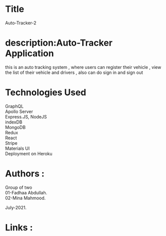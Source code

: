 # Title
Auto-Tracker-2

# description:Auto-Tracker Application
this is an auto tracking system , where users can register their vehicle , view the list of their vehicle and drivers , also can do sign in and sign out

# Technologies Used
GraphQL </br>
Apollo Server </br>
Express.JS, NodeJS </br>
indexDB </br>
MongoDB </br>
Redux </br>
React </br>
Stripe </br>
Materials UI </br>
Deployment on Heroku </br>

# Authors :
Group of two </br> 
01-Fadhaa Abdullah. </br> 
02-Mina Mahmood. </br>

July-2021.

# Links :
